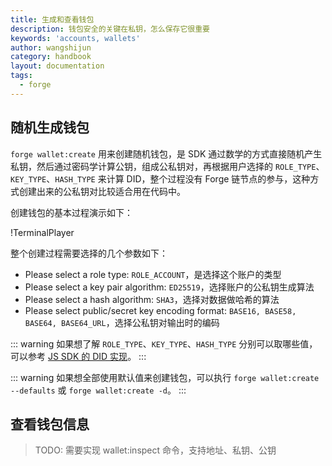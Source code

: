 ```yaml
---
title: 生成和查看钱包
description: 钱包安全的关键在私钥，怎么保存它很重要
keywords: 'accounts, wallets'
author: wangshijun
category: handbook
layout: documentation
tags:
  - forge
---
```


## 随机生成钱包

`forge wallet:create` 用来创建随机钱包，是 SDK 通过数学的方式直接随机产生私钥，然后通过密码学计算公钥，组成公私钥对，再根据用户选择的 `ROLE_TYPE`、`KEY_TYPE`、`HASH_TYPE` 来计算 DID，整个过程没有 Forge 链节点的参与，这种方式创建出来的公私钥对比较适合用在代码中。

创建钱包的基本过程演示如下：

!TerminalPlayer[](./images/create-wallet.yml)

整个创建过程需要选择的几个参数如下：

- Please select a role type: `ROLE_ACCOUNT`，是选择这个账户的类型
- Please select a key pair algorithm: `ED25519`，选择账户的公私钥生成算法
- Please select a hash algorithm: `SHA3`，选择对数据做哈希的算法
- Please select public/secret key encoding format: `BASE16, BASE58, BASE64, BASE64_URL`，选择公私钥对输出时的编码

::: warning
如果想了解 `ROLE_TYPE`、`KEY_TYPE`、`HASH_TYPE` 分别可以取哪些值，可以参考 [JS SDK 的 DID 实现](https://github.com/ArcBlock/forge-js/blob/master/forge/mcrypto/lib/index.js#L91)。
:::

::: warning
如果想全部使用默认值来创建钱包，可以执行 `forge wallet:create --defaults` 或 `forge wallet:create -d`。
:::

## 查看钱包信息

> TODO: 需要实现 wallet:inspect 命令，支持地址、私钥、公钥
